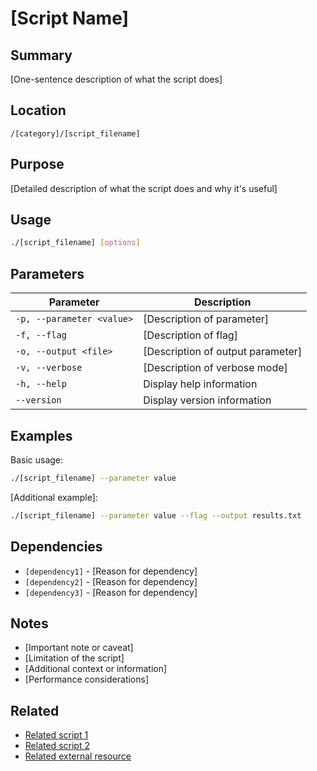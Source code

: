 # [Script Name]

## Summary
[One-sentence description of what the script does]

## Location
`/[category]/[script_filename]`

## Purpose
[Detailed description of what the script does and why it's useful]

## Usage

```bash
./[script_filename] [options]
```

## Parameters

| Parameter | Description |
|-----------|-------------|
| `-p, --parameter <value>` | [Description of parameter] |
| `-f, --flag` | [Description of flag] |
| `-o, --output <file>` | [Description of output parameter] |
| `-v, --verbose` | [Description of verbose mode] |
| `-h, --help` | Display help information |
| `--version` | Display version information |

## Examples

Basic usage:

```bash
./[script_filename] --parameter value
```

[Additional example]:

```bash
./[script_filename] --parameter value --flag --output results.txt
```

## Dependencies

- `[dependency1]` - [Reason for dependency]
- `[dependency2]` - [Reason for dependency]
- `[dependency3]` - [Reason for dependency]

## Notes

- [Important note or caveat]
- [Limitation of the script]
- [Additional context or information]
- [Performance considerations]

## Related
- [Related script 1]([relative_link])
- [Related script 2]([relative_link])
- [Related external resource]([external_url])
